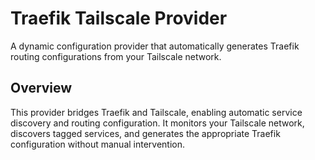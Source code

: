 # Traefik Tailscale Provider

A dynamic configuration provider that automatically generates Traefik routing configurations from your Tailscale network.

## Overview

This provider bridges Traefik and Tailscale, enabling automatic service discovery and routing configuration. It monitors your Tailscale network, discovers tagged services, and generates the appropriate Traefik configuration without manual intervention.
